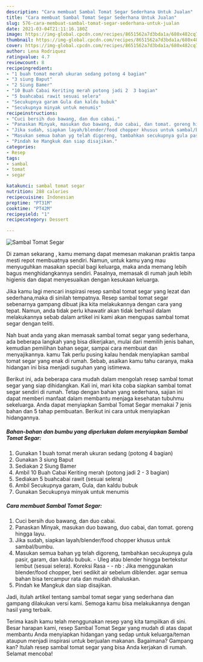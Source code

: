 ```yaml
---
description: "Cara membuat Sambal Tomat Segar Sederhana Untuk Jualan"
title: "Cara membuat Sambal Tomat Segar Sederhana Untuk Jualan"
slug: 576-cara-membuat-sambal-tomat-segar-sederhana-untuk-jualan
date: 2021-03-04T21:11:16.180Z
image: https://img-global.cpcdn.com/recipes/8651562a7d3bda1a/680x482cq70/sambal-tomat-segar-foto-resep-utama.jpg
thumbnail: https://img-global.cpcdn.com/recipes/8651562a7d3bda1a/680x482cq70/sambal-tomat-segar-foto-resep-utama.jpg
cover: https://img-global.cpcdn.com/recipes/8651562a7d3bda1a/680x482cq70/sambal-tomat-segar-foto-resep-utama.jpg
author: Lena Rodriquez
ratingvalue: 4.7
reviewcount: 8
recipeingredient:
- "1 buah tomat merah ukuran sedang potong 4 bagian"
- "3 siung Baput"
- "2 Siung Bamer"
- "10 Buah Cabai Keriting merah potong jadi 2  3 bagian"
- "5 buahcabai rawit sesuai selera"
- "Secukupnya garam Gula dan kaldu bubuk"
- "Secukupnya minyak untuk menumis"
recipeinstructions:
- "Cuci bersih duo bawang, dan duo cabai."
- "Panaskan Minyak, masukan duo bawang, duo cabai, dan tomat. goreng hingga layu."
- "Jika sudah, siapkan layah/blender/food chopper khusus untuk sambal/bumbu."
- "Masukan semua bahan yg telah digoreng, tambahkan secukupnya gula pasir, garam, dan kaldu bubuk.  Uleg atau blender hingga bertekstur lembut (sesuai selera). Koreksi Rasa  nb : Jika menggunakan blender/food chopper, beri sedikit air sebelum diblender. agar semua bahan bisa tercampur rata dan mudah dihaluskan."
- "Pindah ke Mangkuk dan siap disajikan."
categories:
- Resep
tags:
- sambal
- tomat
- segar

katakunci: sambal tomat segar 
nutrition: 288 calories
recipecuisine: Indonesian
preptime: "PT31M"
cooktime: "PT42M"
recipeyield: "1"
recipecategory: Dessert

---
```



![Sambal Tomat Segar](https://img-global.cpcdn.com/recipes/8651562a7d3bda1a/680x482cq70/sambal-tomat-segar-foto-resep-utama.jpg)

Di zaman  sekarang , kamu memang dapat memesan makanan praktis tanpa mesti repot membuatnya sendiri. Namun, untuk kamu yang mau menyuguhkan masakan special bagi keluarga, maka anda memang lebih bagus menghidangkannya sendiri. Pasalnya, memasak di rumah jauh lebih higienis dan dapat menyesuaikan dengan kesukaan keluarga.

Jika kamu lagi mencari inspirasi resep sambal tomat segar yang lezat dan sederhana,maka di sinilah tempatnya. Resep sambal tomat segar  sebenarnya gampang dibuat jika kita melakukannya dengan cara yang tepat. Namun, anda tidak perlu khawatir akan tidak berhasil dalam melakukannya 
sebab dalam artikel ini kami akan mengupas sambal tomat segar dengan teliti.  



Nah buat anda yang akan memasak sambal tomat segar yang sederhana, ada beberapa langkah yang bisa dikerjakan, mulai dari memilih jenis bahan, kemudian pemilihan bahan segar, sampai cara membuat dan menyajikannya. kamu Tak perlu pusing kalau hendak menyiapkan sambal tomat segar yang enak di rumah. Sebab, asalkan kamu  tahu caranya, maka hidangan ini bisa menjadi suguhan yang istimewa.

Berikut ini, ada beberapa cara mudah dalam mengolah resep sambal tomat segar yang siap dihidangkan. Kali ini, mari kita coba siapkan sambal tomat segar sendiri di rumah. Tetap dengan bahan yang sederhana, sajian ini dapat memberi manfaat dalam membantu menjaga kesehatan tubuhmu sekeluarga. Anda dapat menyiapkan Sambal Tomat Segar memakai 7 jenis bahan dan 5 tahap pembuatan. Berikut ini cara untuk menyiapkan hidangannya.

<!--inarticleads1-->

##### Bahan-bahan dan bumbu yang diperlukan dalam menyiapkan Sambal Tomat Segar:

1. Gunakan 1 buah tomat merah ukuran sedang (potong 4 bagian)
1. Gunakan 3 siung Baput
1. Sediakan 2 Siung Bamer
1. Ambil 10 Buah Cabai Keriting merah (potong jadi 2 - 3 bagian)
1. Sediakan 5 buahcabai rawit (sesuai selera)
1. Ambil Secukupnya garam, Gula, dan kaldu bubuk
1. Gunakan Secukupnya minyak untuk menumis




<!--inarticleads2-->

##### Cara membuat Sambal Tomat Segar:

1. Cuci bersih duo bawang, dan duo cabai.
1. Panaskan Minyak, masukan duo bawang, duo cabai, dan tomat. goreng hingga layu.
1. Jika sudah, siapkan layah/blender/food chopper khusus untuk sambal/bumbu.
1. Masukan semua bahan yg telah digoreng, tambahkan secukupnya gula pasir, garam, dan kaldu bubuk.  - Uleg atau blender hingga bertekstur lembut (sesuai selera). Koreksi Rasa -  - nb : Jika menggunakan blender/food chopper, beri sedikit air sebelum diblender. agar semua bahan bisa tercampur rata dan mudah dihaluskan.
1. Pindah ke Mangkuk dan siap disajikan.




Jadi, itulah artikel tentang  sambal tomat segar  yang sederhana dan gampang dilakukan versi kami. Semoga kamu bisa melakukannya dengan hasil yang terbaik. 

Terima kasih kamu telah menggunakan resep yang kita tampilkan di sini. Besar harapan kami, resep  Sambal Tomat Segar yang mudah di atas dapat membantu Anda menyiapkan hidangan yang sedap untuk keluarga/teman ataupun menjadi inspirasi untuk berjualan makanan. Bagaimana? Gampang kan? Itulah resep sambal tomat segar yang bisa Anda kerjakan di rumah. Selamat mencoba!

